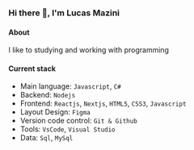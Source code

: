 ### Hi there 👋, I'm Lucas Mazini

#### About
I like to studying and working with programming

#### Current stack
  - Main language: `Javascript`, `C#`
  - Backend: `Nodejs`
  - Frontend: `Reactjs`, `Nextjs`, `HTML5`, `CSS3`, `Javascript`
  - Layout Design: `Figma`
  - Version code control: `Git & Github`
  - Tools: `VsCode`, `Visual Studio`
  - Data: `Sql`, `MySql`
